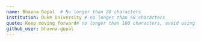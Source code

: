 ```yaml
---
name: Bhavna Gopal  # No longer than 28 characters
institution: Duke University # no longer than 58 characters
quote: Keep moving forward# no longer than 100 characters, avoid using quotes(") to guarantee the format remains the same.
github_user: bhavna-gopal
---
```

